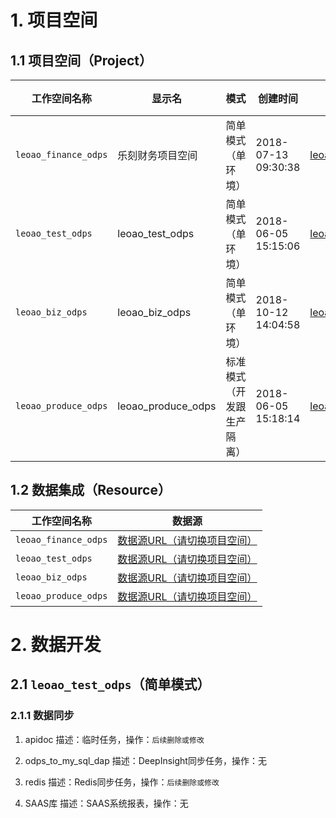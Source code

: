 # 1. 项目空间
## 1.1 项目空间（Project）
工作空间名称|显示名|模式|创建时间|管理员|状态	
----|----|----|----|----|----
`leoao_finance_odps`|乐刻财务项目空间|简单模式（单环境）|2018-07-13 09:30:38|leoao@leoao.com|正常
`leoao_test_odps`|leoao_test_odps|简单模式（单环境）|2018-06-05 15:15:06|leoao@leoao.com|正常	
`leoao_biz_odps`|leoao_biz_odps|简单模式（单环境）|2018-10-12 14:04:58|leoao@leoao.com|正常
`leoao_produce_odps`|leoao_produce_odps|标准模式（开发跟生产隔离）|2018-06-05 15:18:14|leoao@leoao.com|正常
## 1.2 数据集成（Resource）
工作空间名称|数据源
----|----
`leoao_finance_odps`|[数据源URL（请切换项目空间）](https://di2-cn-shanghai.data.aliyun.com/#/project/datasource-list)
`leoao_test_odps`|[数据源URL（请切换项目空间）](https://di2-cn-shanghai.data.aliyun.com/#/project/datasource-list)	
`leoao_biz_odps`|[数据源URL（请切换项目空间）](https://di2-cn-shanghai.data.aliyun.com/#/project/datasource-list)
`leoao_produce_odps`|[数据源URL（请切换项目空间）](https://di2-cn-shanghai.data.aliyun.com/#/project/datasource-list)

# 2. 数据开发
## 2.1 `leoao_test_odps`（简单模式）
### 2.1.1 数据同步
1. apidoc
描述：临时任务，操作：`后续删除或修改`

2. odps_to_my_sql_dap
描述：DeepInsight同步任务，操作：无

3. redis
描述：Redis同步任务，操作：`后续删除或修改`

4. SAAS库
描述：SAAS系统报表，操作：无
